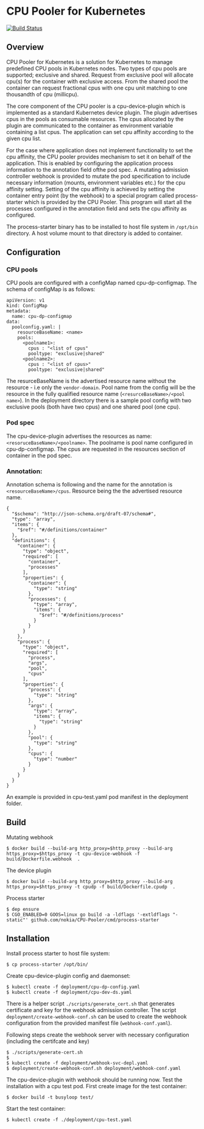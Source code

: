 # CPU Pooler for Kubernetes

[![Build Status](https://travis-ci.org/nokia/CPU-Pooler.svg?branch=master)](https://travis-ci.org/nokia/CPU-Pooler)

## Overview
CPU Pooler for Kubernetes is a solution for Kubernetes to manage predefined CPU pools in Kubernetes nodes. Two types of cpu pools are supported; exclusive and shared. Request from exclusive pool will allocate cpu(s) for the container with exclusive access. From the shared pool the container can request fractional cpus with one cpu unit matching to one thousandth of cpu (millicpu).

The core component of the CPU pooler is a cpu-device-plugin which is implemented as a standard Kubernetes device plugin. The plugin advertises cpus in the pools as consumable resources. The cpus allocated by the plugin are communicated to the container as environment variable containing a list cpus. The application can set cpu affinity according to the given cpu list.

For the case where application does not implement functionality to set the cpu affinity, the CPU pooler provides mechanism to set it on behalf of the application. This is enabled by configuring the application process information to the annotation field ofthe pod spec. A mutating admission controller webhook is provided to mutate the pod specification to include necessary information (mounts, environment variables etc.) for the cpu affinity setting. Setting of the cpu affinity is achieved by setting the container entry point (by the webhook) to a special program called process-starter which is provided by the CPU Pooler. This program will start all the processes configured in the annotation field and sets the cpu affinity as configured.

The process-starter binary has to be installed to host file system in `/opt/bin` directory. A host volume mount to that directory is added to container.

## Configuration

### CPU pools

CPU pools are configured with a configMap named cpu-dp-configmap. The schema of configMap is as follows:
```
apiVersion: v1
kind: ConfigMap
metadata:
  name: cpu-dp-configmap
data:
  poolconfig.yaml: |
    resourceBaseName: <name>
    pools:
      <poolname1>:
        cpus : "<list of cpus"
        pooltype: "exclusive|shared"
      <poolname2>:
        cpus : "<list of cpus>"
        pooltype: "exclusive|shared"
```
The resurceBaseName is the advertised resource name without the resource - i.e only the `vendor-domain`. Pool name from the config will be the resource in the fully qualified resource name (`<resurceBaseName>/<pool name>`). In the deployment directory there is a sample pool config with two exclusive pools (both have two cpus) and one shared pool (one cpu).

### Pod spec

The cpu-device-plugin advertises the resources as name: `<resoruceBaseName>/<poolname>`. The poolname is pool name configured in cpu-dp-configmap. The cpus are requested in the resources section of container in the pod spec.

### Annotation:

Annotation schema is following and the name for the annotation is `<resourceBaseName>/cpus`. Resource being the the advertised resource name.
```
{
  "$schema": "http://json-schema.org/draft-07/schema#",
  "type": "array",
  "items": {
    "$ref": "#/definitions/container"
  },
  "definitions": {
    "container": {
      "type": "object",
      "required": [
        "container",
        "processes"
      ],
      "properties": {
        "container": {
          "type": "string"
        },
        "processes": {
          "type": "array",
          "items": {
            "$ref": "#/definitions/process"
          }
        }
      }
    },
    "process": {
      "type": "object",
      "required": [
        "process",
        "args",
        "pool",
        "cpus"
      ],
      "properties": {
        "process": {
          "type": "string"
        },
        "args": {
          "type": "array",
          "items": {
            "type": "string"
          }
        },
        "pool": {
          "type": "string"
        },
        "cpus": {
          "type": "number"
        }
      }
    }
  }
}
```
An example is provided in cpu-test.yaml pod manifest in the deployment folder.

## Build

Mutating webhook

```
$ docker build --build-arg http_proxy=$http_proxy --build-arg https_proxy=$https_proxy -t cpu-device-webhook -f build/Dockerfile.webhook  .
```
The device plugin

```
$ docker build --build-arg http_proxy=$http_proxy --build-arg https_proxy=$https_proxy -t cpudp -f build/Dockerfile.cpudp  .
```

Process starter

```
$ dep ensure
$ CGO_ENABLED=0 GOOS=linux go build -a -ldflags '-extldflags "-static"' github.com/nokia/CPU-Pooler/cmd/process-starter
```
## Installation

Install process starter to host file system:

```
$ cp process-starter /opt/bin/
```

Create cpu-device-plugin config and daemonset:
```
$ kubectl create -f deployment/cpu-dp-config.yaml
$ kubectl create -f deployment/cpu-dev-ds.yaml
```
There is a helper script ```./scripts/generate_cert.sh``` that generates certificate and key for the webhook admission controller. The script ```deployment/create-webhook-conf.sh``` can be used to create the webhook configuration from the provided manifest file (```webhook-conf.yaml```).

Following steps create the webhook server with necessary configuration (including the certifcate and key)
```
$ ./scripts/generate-cert.sh
$ 
$ kubectl create -f deployment/webhook-svc-depl.yaml
$ deployment/create-webhook-conf.sh deployment/webhook-conf.yaml
```
The cpu-device-plugin with webhook should be running now. Test the installation with a cpu test pod. First create image for the test container:
```
$ docker build -t busyloop test/
```

Start the test container:
```
$ kubectl create -f ./deployment/cpu-test.yaml
```

